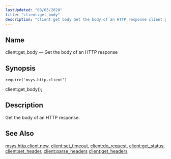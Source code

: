 ```yaml
---
lastUpdated: "03/05/2020"
title: "client:get_body"
description: "client get body Get the body of an HTTP response client get body Get the body of an HTTP response msys http client new client set timeout client do request client get status client set header client parse headers client get headers..."
---
```


<a name="lua.ref.client_get_body"></a> 
## Name

client:get_body — Get the body of an HTTP response

<a name="idp15183584"></a> 
## Synopsis

`require('msys.http.client')`

client:get_body();

<a name="idp15186128"></a> 
## Description

Get the body of an HTTP response.

<a name="idp15187504"></a> 
## See Also

[msys.http.client.new](/momentum/4/lua/ref-msys-http-client-new), [client:set_timeout](/momentum/4/lua/ref-client-set-timeout), [client:do_request](/momentum/4/lua/ref-client-do-request), [client:get_status](/momentum/4/lua/ref-client-get-status), [client:set_header](/momentum/4/lua/ref-client-set-header), [client:parse_headers](/momentum/4/lua/ref-client-parse-headers) [client:get_headers](/momentum/4/lua/ref-client-get-headers)